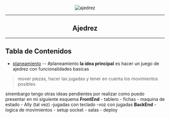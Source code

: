 <p align="center">
  <img src="https://encrypted-tbn0.gstatic.com/images?q=tbn:ANd9GcSvLRRgtalYxmQuCF6PuTVpULzgJ_Zq79-AMQ&usqp=CAU" alt="ajedrez">
</p>

------------
<h2 align="center">Ajedrez</h2>

------------

## Tabla de Contenidos


* [planeamiento](#planeamiento)
--
#planeamiento
**la idea principal**
es hacer un juego de ajedrez con funcionalidades basicas
> mover piezas, hacer las jugadas y tener en cuenta los movimientos posibles

sinembargo tengo otras ideas pendientes por realizar como puedo presentar en mi siguiente esquema
**FrontEnd**
        - tablero
        - fichas
        - maquina de estado
        - Ally (tal vez)
        -jugadas con teclado
        -voz con jugadas
**BackEnd**
        - logica de movimientos
        - setup socket
        - salas
        - deploy

